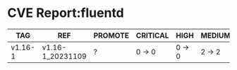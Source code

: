 # CVE Report:fluentd
|   TAG   |       REF        | PROMOTE | CRITICAL |  HIGH  | MEDIUM |  LOW   | UNKNOWN |
|---------|------------------|---------|----------|--------|--------|--------|---------|
| v1.16-1 | v1.16-1_20231109 | ?       | 0 -> 0   | 0 -> 0 | 2 -> 2 | 0 -> 0 | 0 -> 0  |
